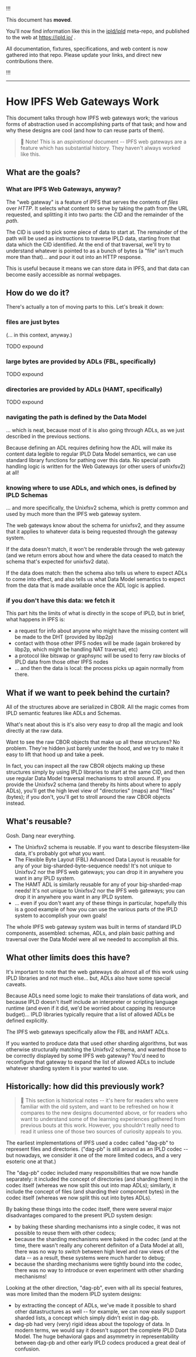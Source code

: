 
!!!

This document has **moved**.

You'll now find information like this in the [ipld/ipld](https://github.com/ipld/ipld/) meta-repo,
and published to the web at https://ipld.io/ .

All documentation, fixtures, specifications, and web content is now gathered into that repo.
Please update your links, and direct new contributions there.

!!!

----

How IPFS Web Gateways Work
==========================

This document talks through how IPFS web gateways work;
the various forms of abstraction used in accomplishing parts of that task;
and how and why these designs are cool (and how to can reuse parts of them).

> :tea:
> Note!  This is an _aspirational_ document -- IPFS web gateways are a feature
> which has substantial history.  They haven't always worked like this.

What are the goals?
-------------------

### What are IPFS Web Gateways, anyway?

The "web gateway" is a feature of IPFS that serves the contents of _files_ over _HTTP_.
It selects what content to serve by taking the path from the URL requested,
and splitting it into two parts: the _CID_ and the remainder of the _path_.

The CID is used to pick some piece of data to start at.
The remainder of the path will be used as instructions to traverse IPLD data,
starting from that data which the CID identified.
At the end of that traversal, we'll try to understand whatever is pointed to as
a bunch of bytes (a "file" isn't much more than that)... and pour it out into an HTTP response.

This is useful because it means we can store data in IPFS,
and that data can become easily accessible as normal webpages.


How do we do it?
----------------

There's actually a ton of moving parts to this.
Let's break it down:

### files are just bytes

(... in this context, anyway.)

TODO expound

### large bytes are provided by ADLs (FBL, specifically)

TODO expound

### directories are provided by ADLs (HAMT, specifically)

TODO expound

### navigating the path is defined by the Data Model

... which is neat, because most of it is also going through ADLs,
as we just described in the previous sections.

Because defining an ADL requires defining how the ADL will make its
content data legible to regular IPLD Data Model semantics,
we can use standard library functions for pathing over this data.
No special path handling logic is written for the Web Gateways
(or other users of unixfsv2) at all!

### knowing where to use ADLs, and which ones, is defined by IPLD Schemas

... and more specifically, the Unixfsv2 schema,
which is pretty common and used by much more than the IPFS web gateway system.

The web gateways know about the schema for unixfsv2,
and they assume that it applies to whatever data is being requested through the gateway system.

If the data doesn't match, it won't be renderable through the web gateway
(and we return errors about how and where the data ceased to match the
schema that's expected for unixfsv2 data).

If the data does match: then the schema also tells us where to expect ADLs
to come into effect, and also tells us what Data Model semantics to expect
from the data that is made available once the ADL logic is applied.

### if you don't have this data: we fetch it

This part hits the limits of what is directly in the scope of IPLD,
but in brief, what happens in IPFS is:

- a request for info about anyone who might have the missing content will be made to the DHT (provided by libp2p)
- contact with those other IPFS nodes will be made (again brokered by libp2p, which might be handling NAT traversal, etc)
- a protocol like bitswap or graphsync will be used to ferry raw blocks of IPLD data from those other IPFS nodes
- ... and then the data is local: the process picks up again normally from there.


What if we want to peek behind the curtain?
-------------------------------------------

All of the structures above are serialized in CBOR.
All the magic comes from IPLD semantic features like ADLs and Schemas.

What's neat about this is it's also very easy to drop all the magic
and look directly at the raw data.

Want to see the raw CBOR objects that make up all these structures?  No problem.
They're hidden just barely under the hood, and we try to make it easy to lift that hood
up and take a peek.

In fact, you can inspect all the raw CBOR objects making up these structures
simply by using IPLD libraries to start at the same CID,
and then use regular Data Model traversal mechanisms to stroll around.
If you provide the Unixfsv2 schema (and thereby its hints about where to apply ADLs),
you'll get the high level view of "directories" (maps) and "files" (bytes);
if you don't, you'll get to stroll around the raw CBOR objects instead.


What's reusable?
----------------

Gosh.  Dang near everything.

- The Unixfsv2 schema is reusable.  If you want to describe filesystem-like data, it's probably got what you want.
- The Flexible Byte Layout (FBL) Advanced Data Layout is reusable for any of your big-sharded-byte-sequence needs!
  It's not unique to Unixfsv2 nor the IPFS web gateways; you can drop it in anywhere you want in any IPLD system.
- The HAMT ADL is similarly reusable for any of your big-sharded-map needs!
  It's not unique to Unixfsv2 nor the IPFS web gateways; you can drop it in anywhere you want in any IPLD system.
- ... even if you don't want any of these things in particular, hopefully this is
  a good example of how you can use the various parts of the IPLD system to accomplish your own goals!

The whole IPFS web gateway system was built in terms of standard IPLD components, assembled:
schemas, ADLs, and plain basic pathing and traversal over the Data Model were all we needed to accomplish all this.


What other limits does this have?
---------------------------------

It's important to note that the web gateways do almost all of this work
using IPLD libraries and not much else... but, ADLs also have some special caveats.

Because ADLs need some logic to make their translations of data work,
and because IPLD doesn't itself include an interpreter or scripting language runtime
(and even if it did, we'd be worried about capping its resource budget)...
IPLD libraries typically require that a list of allowed ADLs be defined explicitly.

The IPFS web gateways specifically allow the FBL and HAMT ADLs.

If you wanted to produce data that used other sharding algorithms,
but was otherwise structurally matching the Unixfsv2 schema,
and wanted those to be correctly displayed by some IPFS web gateway?
You'd need to reconfigure that gateway to expand the list of allowed ADLs
to include whatever sharding system it is your wanted to use.


Historically: how did this previously work?
-------------------------------------------

> :closed_book:
> This section is historical notes -- it's here for readers who were familiar
> with the old system, and want to be refreshed on how it compares to the new
> designs documented above, or for readers who want to understand some of the
> learning experiences gathered from previous bouts at this work.
> However, you shouldn't really need to read it unless one of those two
> sources of curiosity appeals to you.

The earliest implementations of IPFS used a codec called "dag-pb" to represent files and directories.
("dag-pb" is still around as an IPLD codec -- but nowadays, we consider it one of the more limited codecs, and a very esoteric one at that.)

The "dag-pb" codec included many responsibilities that we now handle separately:
it included the concept of directories (and sharding them) in the codec itself (whereas we now split this out into map ADLs);
similarly, it include the concept of files (and sharding their component bytes) in the codec itself (whereas we now split this out into bytes ADLs).

By baking these things into the codec itself, there were several major disadvantages compared to the present IPLD system design:

- by baking these sharding mechanisms into a single codec, it was not possible to reuse them with other codecs;
- because the sharding mechanisms were baked in the codec (and at the time,
  there wasn't really any coherent definiton of a Data Model at all),
  there was no way to _switch_ between high level and raw views of the data --
  as a result, these systems were much harder to debug;
- because the sharding mechanisms were tightly bound into the codec,
  there was no way to introduce or even experiment with other sharding mechanisms!

Looking at the other direction, "dag-pb", even with all its special features, was more limited than the modern IPLD system designs:

- by extracting the concept of ADLs, we've made it possible to shard other datastructures as well --
  for example, we can now easily support sharded lists, a concept which simply didn't exist in dag-pb.
- dag-pb had very (very) rigid ideas about the topology of data.
  In modern terms, we would say it doesn't support the complete IPLD Data Model.
  The huge behavioral gaps and asymmetry in representability between dag-pb and
  other early IPLD codecs produced a great deal of confusion.
